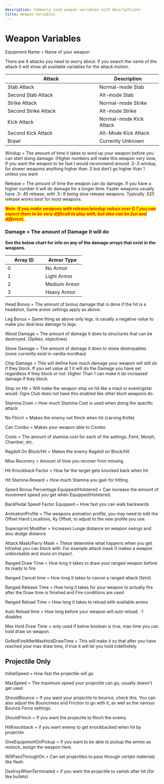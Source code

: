 ```yaml
---
description: Commonly used weapon variables with descriptiions
title: Weapon Variables
---
```


# Weapon Variables

Equipment Name = Name of your weapon

There are 4 attacks you need to worry about. If you search the name of the attack it will show all available variables for the attack motion.

<table><thead><tr><th width="285">Attack</th><th>Description</th></tr></thead><tbody><tr><td>Stab Attack</td><td>Normal-mode Stab</td></tr><tr><td>Second Stab Attack</td><td>Alt-mode Stab</td></tr><tr><td>Strike Attack</td><td>Normal-mode Strike</td></tr><tr><td>Second Strike Attack</td><td>Alt-mode Strike</td></tr><tr><td>Kick Attack</td><td>Normal-mode Kick Attack</td></tr><tr><td>Second Kick Attack</td><td>Alt-Mode Kick Attack</td></tr><tr><td>Brawl</td><td>Currently Unknown </td></tr></tbody></table>

Windup = The amount of time it takes to wind up your weapon before you can start doing damage. (Higher numbers will make this weapon very slow, If you want the weapon to be fast I would recommend around .3-.5 windup, for slower weapons anything higher than .5 but don’t go higher than 1 unless you want&#x20;

Release = The amount of time the weapon can do damage. If you have a higher number it will do damage for a longer time. Faster weapons usually have .3-.45 release, with .5-.8 being slow release weapons. Typically .525 release works best for most weapons.&#x20;

_<mark style="color:red;">**Note: If you make weapons with release/windup values over 0.7 you can expect them to be very difficult to play with, but also can be fun and different.**</mark>_

### **Damage = The amount of Damage it will do**

**See the below chart for info on any of the damage arrays that exist in the weapons.**

<table><thead><tr><th width="108">Array ID</th><th>Armor Type</th></tr></thead><tbody><tr><td>0</td><td>No Armor</td></tr><tr><td>1</td><td>Light Armor</td></tr><tr><td>2</td><td>Medium Armor</td></tr><tr><td>3</td><td>Heavy Armor</td></tr></tbody></table>

Head Bonus =  The amount of bonus damage that is done if the hit is a headshot, Same armor settings apply as above.&#x20;

Leg Bonus = Same thing as above only legs. Is usually a negative value to make you deal less damage to legs.

Wood Damage = The amount of damage it does to structures that can be destroyed. (Spikes, objectives)

Stone Damage = The amount of damage it does to stone destroyables (none currently exist in vanilla mordhau)

Chip Damage = This will define how much damage your weapon will still do if they block. If you set value at 1 it will do the Damage you have set regardless if they block or not. Higher Than 1 can make it do increased damage if they block.

Stop on Hit = Will make the weapon stop on hit like a maul or eveningstar would. Ogre Club does not have this enabled like other blunt weapons do.&#x20;

Stamina Drain = How much Stamina Cost is used when doing the specific attack.&#x20;

No Flinch = Makes the enemy not flinch when hit (carving Knife)

Can Combo = Makes your weapon able to Combo

Costs = The amount of stamina cost for each of the settings..Feint, Morph, Chamber, etc.

Ragdoll On Block/Hit = Makes the enemy Ragdoll on Block/Hit

Miss Recovery = Amount of time you recover from missing

Hit Knockback Factor = How far the target gets knocked back when hit

Hit Stamina Reward = How much Stamina you gain for hitting.&#x20;

Speed Bonus Percentage Equipped/Holstered = Can increase the amount of movement speed you get when Equipped/Holstered.

BackPedal Speed Factor Equipped = How fast you can walk backwards

AnimationProfile = The weapons animation profile, you may need to edit the Offset Hand Locations, Ky Offset, to adjust to the new profile you use.&#x20;

Supersprint Modifier = Increases Lunge distance on weapon swings and also dodge distance

Attack Mask/Parry Mask = These determine what happens when you get hit/what you can block with. For example attack mask 0 makes a weapon unblockable and stuns on impact.

Ranged Draw Time = How long it takes to draw your ranged weapon before its ready to fire.

Ranged Cancel time = How long it takes to cancel a ranged attack (feint)

Ranged Release Time = How long it takes for your weapon to actually fire after the Draw time is finished and Fire conditions are used

Ranged Reload Time = How long it takes to reload with available ammo

Auto Reload time = How long before your weapon will auto reload, -1 disables

Max Hold Draw Time = only used if below boolean is true, max time you can hold draw on weapon.&#x20;

DoNotFireAfterMaxHoldDrawTime = This will make it so that after you have reached your max draw time, if true it will let you hold indefinitely.&#x20;

## Projectile Only

InitialSpeed = How fast the projectile will go

MaxSpeed = The maximum speed your projectile can go, usually doesn't get used&#x20;

ShouldBounce = If you want your projectile to bounce, check this. You can also adjust the Bounciness and Friction to go with it, as well as the various Bounce Force settings.

ShouldFlinch = If you want the projectile to flinch the enemy

HitKnockback = if you want enemy to get knockbacked when hit by projectile&#x20;

GiveEquipmentOnPickup = If you want to be able to pickup the ammo as restock, assign the weapon here.&#x20;

WillPassThroughOn = Can set projectiles to pass through certain materials like flesh.

DestroyWhenTerminated = if you want the projectile to vanish after hit (for like bullets)
